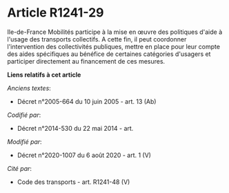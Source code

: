 # Article R1241-29

Ile-de-France Mobilités participe à la mise en œuvre des politiques d'aide à l'usage des transports collectifs. A cette fin,
il peut coordonner l'intervention des collectivités publiques, mettre en place pour leur compte des aides spécifiques au
bénéfice de certaines catégories d'usagers et participer directement au financement de ces mesures.

**Liens relatifs à cet article**

_Anciens textes_:

  - Décret n°2005-664 du 10 juin 2005 - art. 13 (Ab)

_Codifié par_:

  - Décret n°2014-530 du 22 mai 2014 - art.

_Modifié par_:

  - Décret n°2020-1007 du 6 août 2020 - art. 1 (V)

_Cité par_:

  - Code des transports - art. R1241-48 (V)
